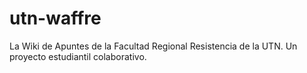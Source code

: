 # utn-waffre
La Wiki de Apuntes de la Facultad Regional Resistencia de la UTN. Un proyecto estudiantil colaborativo.
